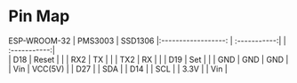 Pin Map
=====

ESP-WROOM-32  | PMS3003 | SSD1306
|:------------------:  | :-----------:| | :-----------:|             
| D18 | Reset | | 
| RX2 | TX | |
| TX2 | RX | |
| D19 | Set | |
| GND | GND | GND |
| Vin | VCC(5V) |
| D27 | | SDA |
| D14 | | SCL |
| 3.3V | | Vin |
